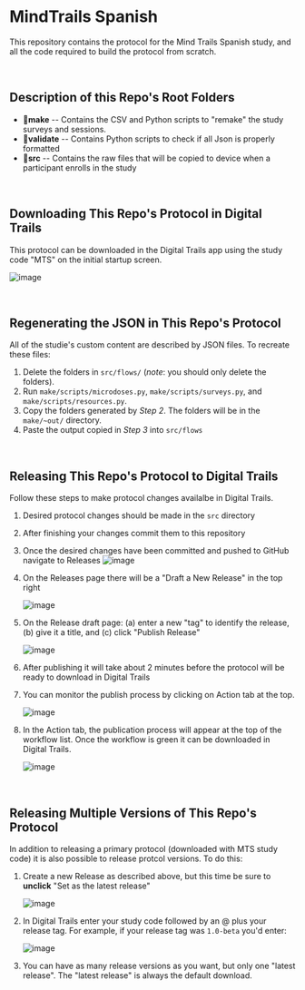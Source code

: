 # MindTrails Spanish
This repository contains the protocol for the Mind Trails Spanish study, and all the code required to build the protocol from scratch. 

<br>

## Description of this Repo's Root Folders
- 📁**make** -- Contains the CSV and Python scripts to "remake" the study surveys and sessions.
- 📁**validate** -- Contains Python scripts to check if all Json is properly formatted
- 📁**src** -- Contains the raw files that will be copied to device when a participant enrolls in the study

<br>

## Downloading This Repo's Protocol in Digital Trails

This protocol can be downloaded in the Digital Trails app using the study code "MTS" on the initial startup screen.

![image](https://github.com/user-attachments/assets/0990aa18-6523-4728-bcb5-38b9b3f67e3f)

<br>

## Regenerating the JSON in This Repo's Protocol

All of the studie's custom content are described by JSON files. To recreate these files:
1. Delete the folders in `src/flows/` (*note*: you should only delete the folders).
2. Run `make/scripts/microdoses.py`, `make/scripts/surveys.py`, and `make/scripts/resources.py`.
3. Copy the folders generated by *Step 2*. The folders will be in the `make/~out/` directory.
4. Paste the output copied in *Step 3* into `src/flows`

<br>

## Releasing This Repo's Protocol to Digital Trails

Follow these steps to make protocol changes availalbe in Digital Trails.
1. Desired protocol changes should be made in the `src` directory
2. After finishing your changes commit them to this repository
3. Once the desired changes have been committed and pushed to GitHub navigate to Releases
   ![image](https://github.com/user-attachments/assets/8b0163f1-abcf-4133-9e83-a2bbc02ddf39)

4. On the Releases page there will be a "Draft a New Release" in the top right

   ![image](https://github.com/user-attachments/assets/30c12a1a-02c6-49e2-b9ff-889936406737)

5. On the Release draft page: (a) enter a new "tag" to identify the release, (b) give it a title, and (c) click "Publish Release"

   ![image](https://github.com/user-attachments/assets/e2a5a667-38c3-4b42-a3be-303274eda021)

6. After publishing it will take about 2 minutes before the protocol will be ready to download in Digital Trails

7. You can monitor the publish process by clicking on Action tab at the top.

   ![image](https://github.com/user-attachments/assets/ddc28f67-d964-4915-a20a-5cdad0a13205)

8. In the Action tab, the publication process will appear at the top of the workflow list. Once the workflow is green it can be downloaded in Digital Trails.

   ![image](https://github.com/user-attachments/assets/b0701c00-dd7b-4962-9b7d-2a9f74df0d32)

<br>

## Releasing Multiple Versions of This Repo's Protocol

In addition to releasing a primary protocol (downloaded with MTS study code) it is also possible to release protcol versions. To do this:

1. Create a new Release as described above, but this time be sure to **unclick** "Set as the latest release"

   ![image](https://github.com/user-attachments/assets/c3686bf3-d15d-4022-a4b4-c51e2878d41c)

2. In Digital Trails enter your study code followed by an @ plus your release tag. For example, if your release tag was `1.0-beta` you'd enter:

   ![image](https://github.com/user-attachments/assets/0d09ef11-9523-421d-87ae-8f66a916f4bf)

3. You can have as many release versions as you want, but only one "latest release". The "latest release" is always the default download.
